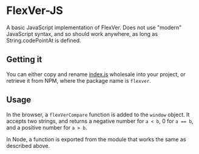 # FlexVer-JS

A basic JavaScript implementation of FlexVer. Does not use "modern" JavaScript syntax, and so should
work anywhere, as long as String.codePointAt is defined.

## Getting it

You can either copy and rename [index.js](index.js) wholesale into your project, or retrieve it from
NPM, where the package name is `flexver`.

## Usage

In the browser, a `flexVerCompare` function is added to the `window` object. It accepts two strings,
and returns a negative number for `a < b`, 0 for `a == b`, and a positive number for `a > b`.

In Node, a function is exported from the module that works the same as described above.
